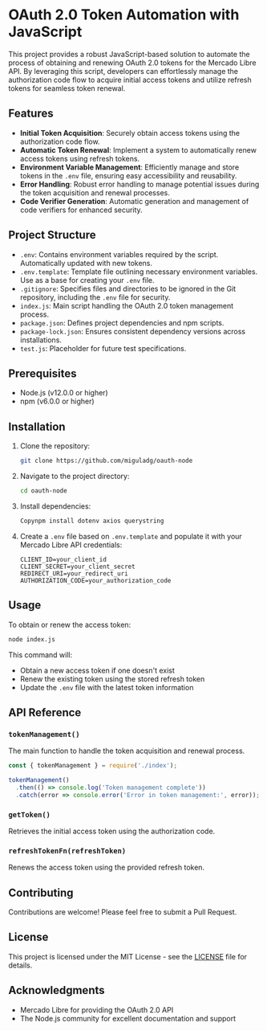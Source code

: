 # OAuth 2.0 Token Automation with JavaScript

This project provides a robust JavaScript-based solution to automate the process of obtaining and renewing OAuth 2.0 tokens for the Mercado Libre API. By leveraging this script, developers can effortlessly manage the authorization code flow to acquire initial access tokens and utilize refresh tokens for seamless token renewal.

## Features

- **Initial Token Acquisition**: Securely obtain access tokens using the authorization code flow.
- **Automatic Token Renewal**: Implement a system to automatically renew access tokens using refresh tokens.
- **Environment Variable Management**: Efficiently manage and store tokens in the `.env` file, ensuring easy accessibility and reusability.
- **Error Handling**: Robust error handling to manage potential issues during the token acquisition and renewal processes.
- **Code Verifier Generation**: Automatic generation and management of code verifiers for enhanced security.

## Project Structure

- `.env`: Contains environment variables required by the script. Automatically updated with new tokens.
- `.env.template`: Template file outlining necessary environment variables. Use as a base for creating your `.env` file.
- `.gitignore`: Specifies files and directories to be ignored in the Git repository, including the `.env` file for security.
- `index.js`: Main script handling the OAuth 2.0 token management process.
- `package.json`: Defines project dependencies and npm scripts.
- `package-lock.json`: Ensures consistent dependency versions across installations.
- `test.js`: Placeholder for future test specifications.

## Prerequisites

- Node.js (v12.0.0 or higher)
- npm (v6.0.0 or higher)

## Installation

1. Clone the repository:
   ```bash
   git clone https://github.com/miguladg/oauth-node
   ```

2. Navigate to the project directory:
   ```bash
   cd oauth-node
   ```

3. Install dependencies:
   ```bash
   Copynpm install dotenv axios querystring
   ```

4. Create a `.env` file based on `.env.template` and populate it with your Mercado Libre API credentials:
   ```
   CLIENT_ID=your_client_id
   CLIENT_SECRET=your_client_secret
   REDIRECT_URI=your_redirect_uri
   AUTHORIZATION_CODE=your_authorization_code
   ```

## Usage

To obtain or renew the access token:

```bash
node index.js
```

This command will:
- Obtain a new access token if one doesn't exist
- Renew the existing token using the stored refresh token
- Update the `.env` file with the latest token information

## API Reference

### `tokenManagement()`

The main function to handle the token acquisition and renewal process.

```javascript
const { tokenManagement } = require('./index');

tokenManagement()
  .then(() => console.log('Token management complete'))
  .catch(error => console.error('Error in token management:', error));
```

### `getToken()`

Retrieves the initial access token using the authorization code.

### `refreshTokenFn(refreshToken)`

Renews the access token using the provided refresh token.

## Contributing

Contributions are welcome! Please feel free to submit a Pull Request.

## License

This project is licensed under the MIT License - see the [LICENSE](LICENSE) file for details.

## Acknowledgments

- Mercado Libre for providing the OAuth 2.0 API
- The Node.js community for excellent documentation and support
